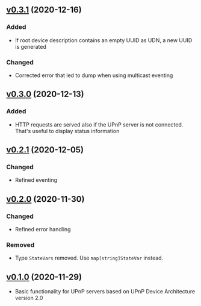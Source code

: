 ## [v0.3.1](https://gitlab.com/mipimipi/yuppie/-/tags/v0.3.1) (2020-12-16)

### Added

* If root device description contains an empty UUID as UDN, a new UUID is generated

### Changed

* Corrected error that led to dump when using multicast eventing

## [v0.3.0](https://gitlab.com/mipimipi/yuppie/-/tags/v0.3.0) (2020-12-13)

### Added

* HTTP requests are served also if the UPnP server is not connected. That's useful to display status information

## [v0.2.1](https://gitlab.com/mipimipi/yuppie/-/tags/v0.2.1) (2020-12-05)

### Changed

* Refined eventing

## [v0.2.0](https://gitlab.com/mipimipi/yuppie/-/tags/v0.2.0) (2020-11-30)

### Changed

* Refined error handling

### Removed

* Type `StateVars` removed. Use `map[string]StateVar` instead. 

## [v0.1.0](https://gitlab.com/mipimipi/yuppie/-/tags/v0.1.0) (2020-11-29)

* Basic functionality for UPnP servers based on UPnP Device Architecture version 2.0

